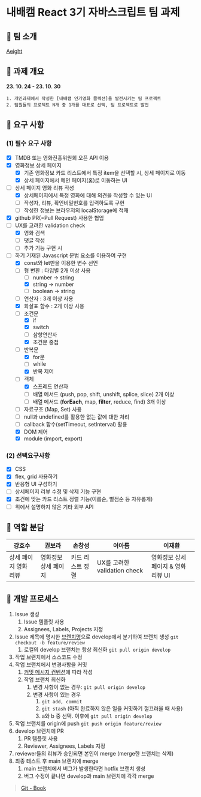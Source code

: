 # 내배캠 React 3기 자바스크립트 팀 과제

## 🚩 팀 소개

[Aeight](https://github.com/nbcamp-react/movie-app/wiki)

## 🚩 과제 개요

**23. 10. 24 - 23. 10. 30**

```
1. 개인과제에서 작성한 [내배캠 인기영화 콜렉션]을 발전시키는 팀 프로젝트
2. 팀원들의 프로젝트 N개 중 1개를 대표로 선택, 팀 프로젝트로 발전
```

## 🚩 요구 사항

### (1) 필수 요구 사항

- [x]  TMDB 또는 영화진흥위원회 오픈 API 이용
- [x] 영화정보 상세 페이지
  - [x] 기존 영화정보 카드 리스트에서 특정 item을 선택할 시, 상세 페이지로 이동
  - [x] 상세 페이지에서 메인 페이지(홈)로 이동하는 UI
- [ ] 상세 페이지 영화 리뷰 작성
  - [x] 상세페이지에서 특정 영화에 대해 의견을 작성할 수 있는 UI
  - [ ] 작성자, 리뷰, 확인비밀번호를 입력하도록 구현
  - [ ] 작성한 정보는 브라우저의 localStorage에 적재
- [x] github PR(=Pull Request) 사용한 협업
- [ ] UX를 고려한 validation check
  - [x] 영화 검색
  - [ ] 댓글 작성
  - [ ] 추가 기능 구현 시
- [ ] 하기 기재된 Javascript 문법 요소를 이용하여 구현
  - [x] const와 let만을 이용한 변수 선언
  - [ ] 형 변환 : 타입별 2개 이상 사용
    - [ ] number → string
    - [x] string → number
    - [ ] boolean → string
  - [ ] 연산자 : 3개 이상 사용
  - [x] 화살표 함수 : 2개 이상 사용
  - [ ] 조건문
    - [x] if
    - [x] switch
    - [ ] 삼항연산자
    - [x] 조건문 중첩
  - [ ] 반복문
    - [x] for문
    - [ ] while
    - [x] 반복 제어
  - [ ] 객체
    - [x] 스프레드 연산자
    - [ ] 배열 메서드 (push, pop, shift, unshift, splice, slice) 2개 이상
    - [ ] 배열 메서드 (**forEach**, map, **filter**, reduce, find) 3개 이상
  - [ ] 자료구조 (Map, Set) 사용
  - [ ] null과 undefined를 활용한 없는 값에 대한 처리
  - [ ] callback 함수(setTimeout, setInterval) 활용
  - [x] DOM 제어
  - [x] module (import, export)

### (2) 선택요구사항

- [x]  CSS
  - [x] flex, grid 사용하기
  - [x] 반응형 UI 구성하기
- [ ] 상세페이지 리뷰 수정 및 삭제 기능 구현
- [x] 조건에 맞는 카드 리스트 정렬 기능(이름순, 별점순 등 자유롭게)
- [ ] 위에서 설명하지 않은 기타 외부 API

## 🚩 역할 분담

| 강호수                | 권보라               | 손창성           | 이아름                       | 이재환                              |
| --------------------- | -------------------- | ---------------- | ---------------------------- | ----------------------------------- |
| 상세 페이지 영화 리뷰 | 영화정보 상세 페이지 | 카드 리스트 정렬 | UX를 고려한 validation check | 영화정보 상세 페이지 & 영화 리뷰 UI |

## 🚩 개발 프로세스

1. Issue 생성
   1. Issue 템플릿 사용
   2. Assignees, Labels, Projects 지정
2. Issue 제목에 명시한 [브랜치명](https://github.com/nbcamp-react/movie-app/wiki/%EA%B9%83-%EC%A0%84%EB%9E%B5#%EB%B8%8C%EB%9E%9C%EC%B9%98-%EB%84%A4%EC%9D%B4%EB%B0%8D)으로 develop에서 분기하여 브랜치 생성 `git checkout -b feature/review`
   1. 로컬의 develop 브랜치는 항상 최신화 `git pull origin develop`
3. 작업 브랜치에서 소스코드 수정
4. 작업 브랜치에서 변경사항을 커밋
   1. [커밋 메시지 컨벤션](https://github.com/nbcamp-react/movie-app/wiki/%EA%B9%83-%EC%A0%84%EB%9E%B5#%EC%BB%A4%EB%B0%8B-%EB%A9%94%EC%8B%9C%EC%A7%80)에 따라 작성
   2. 작업 브랜치 최신화
      1. 변경 사항이 없는 경우: `git pull origin develop`
      2. 변경 사항이 있는 경우
         1. `git add, commit`
         2. `git stash` (아직 완료하지 않은 일을 커밋하기 껄끄러울 때 사용)
         3. a와 b 중 선택. 이후에  `git pull origin develop` 
5. 작업 브랜치를 origin에 push `git push origin feature/review`
6. develop 브랜치에 PR
   1. PR 템플릿 사용
   2. Reviewer, Assignees, Labels 지정
7. reviewer들의 리뷰가 승인되면 본인이 merge (merge한 브랜치는 삭제)
8. 최종 테스트 후 main 브랜치에 merge
   1. main 브랜치에서 버그가 발생한다면 hotfix 브랜치 생성
   2. 버그 수정이 끝나면 develop과 main 브랜치에 각각 merge

> [Git - Book](https://git-scm.com/book/ko/v2)
